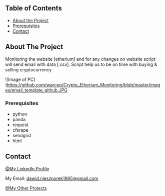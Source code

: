 <!-- TABLE OF CONTENTS -->
## Table of Contents

* [About the Project](#about-the-project)
* [Prerequisites](#prerequisites)
* [Contact](#contact)

<!-- ABOUT THE PROJECT -->
## About The Project

Monitoring the website [etherium] and for any changes on website script will send email with data [.csv]. Script help us to be on time with buying & selling cryptocurrency

![Image of PC](https://github.com/warcep/Crypto_Etherium_Monitoring/blob/master/images/email_template_github.JPG



### Prerequisites

* python
* panda
* request
* cfsrape
* sendgrid
* html

<!-- CONTACT -->
## Contact

[@My LinkedIn Profile](https://www.linkedin.com/in/warcep/)

My Email: dawid.nieszporek1995@gmail.com

[@My Other Projects](https://github.com/warcep)


